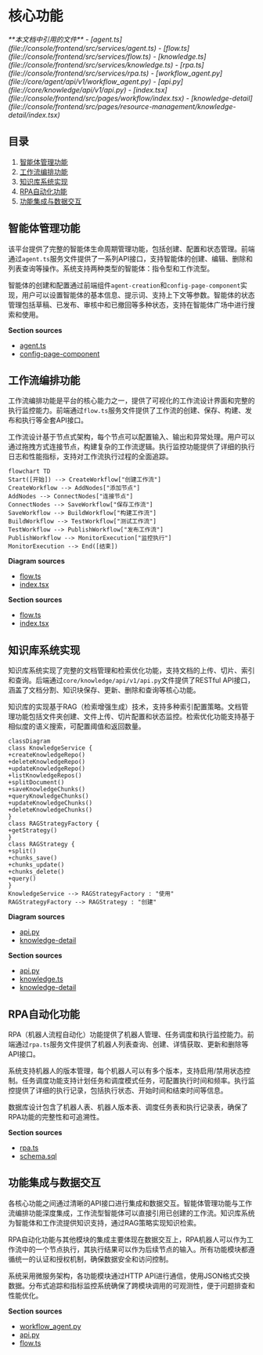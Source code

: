 # 核心功能

<cite>
**本文档中引用的文件**  
- [agent.ts](file://console/frontend/src/services/agent.ts)
- [flow.ts](file://console/frontend/src/services/flow.ts)
- [knowledge.ts](file://console/frontend/src/services/knowledge.ts)
- [rpa.ts](file://console/frontend/src/services/rpa.ts)
- [workflow_agent.py](file://core/agent/api/v1/workflow_agent.py)
- [api.py](file://core/knowledge/api/v1/api.py)
- [index.tsx](file://console/frontend/src/pages/workflow/index.tsx)
- [knowledge-detail](file://console/frontend/src/pages/resource-management/knowledge-detail/index.tsx)
</cite>

## 目录
1. [智能体管理功能](#智能体管理功能)
2. [工作流编排功能](#工作流编排功能)
3. [知识库系统实现](#知识库系统实现)
4. [RPA自动化功能](#rpa自动化功能)
5. [功能集成与数据交互](#功能集成与数据交互)

## 智能体管理功能

该平台提供了完整的智能体生命周期管理功能，包括创建、配置和状态管理。前端通过`agent.ts`服务文件提供了一系列API接口，支持智能体的创建、编辑、删除和列表查询等操作。系统支持两种类型的智能体：指令型和工作流型。

智能体的创建和配置通过前端组件`agent-creation`和`config-page-component`实现，用户可以设置智能体的基本信息、提示词、支持上下文等参数。智能体的状态管理包括草稿、已发布、审核中和已撤回等多种状态，支持在智能体广场中进行搜索和使用。

**Section sources**
- [agent.ts](file://console/frontend/src/services/agent.ts#L15-L158)
- [config-page-component](file://console/frontend/src/components/config-page-component)

## 工作流编排功能

工作流编排功能是平台的核心能力之一，提供了可视化的工作流设计界面和完整的执行监控能力。前端通过`flow.ts`服务文件提供了工作流的创建、保存、构建、发布和执行等全套API接口。

工作流设计基于节点式架构，每个节点可以配置输入、输出和异常处理。用户可以通过拖拽方式连接节点，构建复杂的工作流逻辑。执行监控功能提供了详细的执行日志和性能指标，支持对工作流执行过程的全面追踪。

```mermaid
flowchart TD
Start([开始]) --> CreateWorkflow["创建工作流"]
CreateWorkflow --> AddNodes["添加节点"]
AddNodes --> ConnectNodes["连接节点"]
ConnectNodes --> SaveWorkflow["保存工作流"]
SaveWorkflow --> BuildWorkflow["构建工作流"]
BuildWorkflow --> TestWorkflow["测试工作流"]
TestWorkflow --> PublishWorkflow["发布工作流"]
PublishWorkflow --> MonitorExecution["监控执行"]
MonitorExecution --> End([结束])
```

**Diagram sources**
- [flow.ts](file://console/frontend/src/services/flow.ts#L0-L204)
- [index.tsx](file://console/frontend/src/pages/workflow/index.tsx#L0-L178)

**Section sources**
- [flow.ts](file://console/frontend/src/services/flow.ts#L0-L204)
- [index.tsx](file://console/frontend/src/pages/workflow/index.tsx#L0-L178)

## 知识库系统实现

知识库系统实现了完整的文档管理和检索优化功能，支持文档的上传、切片、索引和查询。后端通过`core/knowledge/api/v1/api.py`文件提供了RESTful API接口，涵盖了文档分割、知识块保存、更新、删除和查询等核心功能。

知识库的实现基于RAG（检索增强生成）技术，支持多种索引配置策略。文档管理功能包括文件夹创建、文件上传、切片配置和状态监控。检索优化功能支持基于相似度的语义搜索，可配置阈值和返回数量。

```mermaid
classDiagram
class KnowledgeService {
+createKnowledgeRepo()
+deleteKnowledgeRepo()
+updateKnowledgeRepo()
+listKnowledgeRepos()
+splitDocument()
+saveKnowledgeChunks()
+queryKnowledgeChunks()
+updateKnowledgeChunks()
+deleteKnowledgeChunks()
}
class RAGStrategyFactory {
+getStrategy()
}
class RAGStrategy {
+split()
+chunks_save()
+chunks_update()
+chunks_delete()
+query()
}
KnowledgeService --> RAGStrategyFactory : "使用"
RAGStrategyFactory --> RAGStrategy : "创建"
```

**Diagram sources**
- [api.py](file://core/knowledge/api/v1/api.py#L0-L478)
- [knowledge-detail](file://console/frontend/src/pages/resource-management/knowledge-detail/index.tsx#L0-L66)

**Section sources**
- [api.py](file://core/knowledge/api/v1/api.py#L0-L478)
- [knowledge.ts](file://console/frontend/src/services/knowledge.ts#L0-L341)
- [knowledge-detail](file://console/frontend/src/pages/resource-management/knowledge-detail/index.tsx#L0-L66)

## RPA自动化功能

RPA（机器人流程自动化）功能提供了机器人管理、任务调度和执行监控能力。前端通过`rpa.ts`服务文件提供了机器人列表查询、创建、详情获取、更新和删除等API接口。

系统支持机器人的版本管理，每个机器人可以有多个版本，支持启用/禁用状态控制。任务调度功能支持计划任务和调度模式任务，可配置执行时间和频率。执行监控提供了详细的执行记录，包括执行状态、开始时间和结束时间等信息。

数据库设计包含了机器人表、机器人版本表、调度任务表和执行记录表，确保了RPA功能的完整性和可追溯性。

**Section sources**
- [rpa.ts](file://console/frontend/src/services/rpa.ts#L0-L34)
- [schema.sql](file://docker/astronAgent/astronRPA/volumes/mysql/schema.sql#L544-L1060)

## 功能集成与数据交互

各核心功能之间通过清晰的API接口进行集成和数据交互。智能体管理功能与工作流编排功能深度集成，工作流型智能体可以直接引用已创建的工作流。知识库系统为智能体和工作流提供知识支持，通过RAG策略实现知识检索。

RPA自动化功能与其他模块的集成主要体现在数据交互上，RPA机器人可以作为工作流中的一个节点执行，其执行结果可以作为后续节点的输入。所有功能模块都遵循统一的认证和授权机制，确保数据安全和访问控制。

系统采用微服务架构，各功能模块通过HTTP API进行通信，使用JSON格式交换数据。分布式追踪和指标监控系统确保了跨模块调用的可观测性，便于问题排查和性能优化。

**Section sources**
- [workflow_agent.py](file://core/agent/api/v1/workflow_agent.py#L0-L105)
- [api.py](file://core/knowledge/api/v1/api.py#L0-L478)
- [flow.ts](file://console/frontend/src/services/flow.ts#L0-L204)